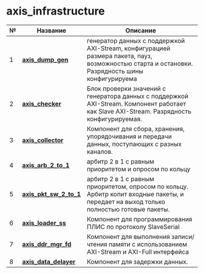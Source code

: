 # axis_infrastructure

№ | Название | Описание 
--|------|------------
1 | [**axis_dump_gen**](https://github.com/MasterPlayer/xilinx-vhdl/tree/master/axis_infrastructure/axis_dump_gen) | генератор данных с поддержкой AXI-Stream, конфигурацией размера пакета, пауз, возможностью старта и остановки. Разрядность шины конфигурируема
2 | [**axis_checker**](https://github.com/MasterPlayer/xilinx-vhdl/tree/master/axis_infrastructure/axis_checker) | Блок проверки значений с генератора данных с поддержкой AXI-Stream. Компонент работает как Slave AXI-Stream. Разрядность конфигурируемая.
3 | [**axis_collector**](https://github.com/MasterPlayer/xilinx-vhdl/tree/master/axis_infrastructure/axis_collector) | Компонент для сбора, хранения, упорядочивания и передачи данных, поступающих с разных каналов. 
4 | [**axis_arb_2_to_1**](https://github.com/MasterPlayer/xilinx-vhdl/tree/master/axis_infrastructure/axis_arb_2_to_1) | арбитр 2 в 1 с равным приоритетом и опросом по кольцу
5 | [**axis_pkt_sw_2_to_1**](https://github.com/MasterPlayer/xilinx-vhdl/tree/master/axis_infrastructure/axis_pkt_sw_2_to_1) | арбитр 2 в 1 с равным приоритетом, опросом по кольцу. Арбитр копит входные пакеты, и передает на выход только полностью готовые пакеты.
6 | [**axis_loader_ss**](https://github.com/MasterPlayer/xilinx-vhdl/tree/master/axis_infrastructure/axis_loader_ss) | Компонент для программирования ПЛИС по протоколу SlaveSerial
7 | [**axis_ddr_mgr_fd**](https://github.com/MasterPlayer/xilinx-vhdl/tree/master/axis_infrastructure/axis_ddr_mgr_fd) | Компонент для выполнения записи/чтения памяти с использованием AXI-Stream и AXI-Full интерфейса
8 | [**axis_data_delayer**](https://github.com/MasterPlayer/xilinx-vhdl/tree/master/axis_infrastructure/axis_data_delayer) | Компонент для задержки данных. 